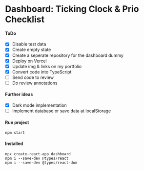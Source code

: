 # Dashboard: Ticking Clock & Prio Checklist

#### ToDo
- [x] Disable test data
- [x] Create empty state
- [x] Create a seperate repository for the dashboard dummy
- [x] Deploy on Vercel
- [x] Update img & links on my portfolio
- [x] Convert code into TypeScript
- [ ] Send code to review
- [ ] Do review annotations

#### Further ideas
- [x] Dark mode implementation
- [ ] Implement database or save data at localStorage

#### Run project
```
npm start
```

#### Installed
```
npx create-react-app dashboard
npm i --save-dev @types/react
npm i --save-dev @types/react-dom
```